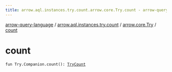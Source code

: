 ```yaml
---
title: arrow.aql.instances.try.count.arrow.core.Try.count - arrow-query-language
---
```


[arrow-query-language](../../index.html) / [arrow.aql.instances.try.count](../index.html) / [arrow.core.Try](index.html) / [count](./count.html)

# count

`fun Try.Companion.count(): `[`TryCount`](../../arrow.aql.instances/-try-count/index.html)